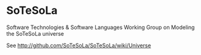 SoTeSoLa
========

Software Technologies &amp; Software Languages
Working Group on Modeling the SoTeSoLa universe

See http://github.com/SoTeSoLa/SoTeSoLa/wiki/Universe
